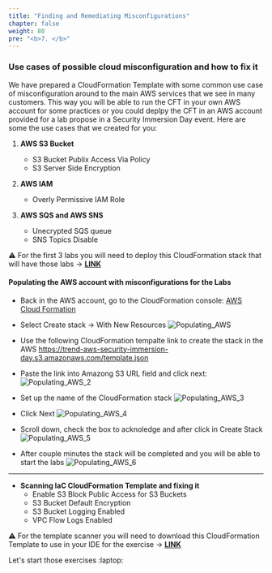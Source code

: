 ```yaml
---
title: "Finding and Remediating Misconfigurations"
chapter: false
weight: 80
pre: "<b>7. </b>"
---
```


### Use cases of possible cloud misconfiguration and how to fix it

We have prepared a CloudFormation Template with some common use case of misconfiguration around to the main AWS services that we see in many customers. This way you will be able to run the CFT in your own AWS account for some practices or you could deplpy the CFT in an AWS account provided for a lab propose in a Security Immersion Day event. Here are some the use cases that we created for you:

1.  <b>AWS S3 Bucket</b>
    - S3 Bucket Publix Access Via Policy
    - S3 Server Side Encryption

2.  <b>AWS IAM</b>
    - Overly Permissive IAM Role

3.  <b>AWS SQS and AWS SNS</b>
    - Unecrypted SQS queue
    - SNS Topics Disable

:warning: For the first 3 labs you will need to deploy this CloudFormation stack that will have those labs ->  <b>[LINK](https://trend-aws-security-immersion-day.s3.amazonaws.com/template.json) </b>

#### Populating the AWS account with misconfigurations for the Labs

- Back in the AWS account, go to the CloudFormation console:
[AWS Cloud Formation](https://console.aws.amazon.com/cloudformation/)

- Select Create stack -> With New Resources
![Populating_AWS](/images/populating.png)

- Use the following CloudFormation tempalte link to create the stack in the AWS
https://trend-aws-security-immersion-day.s3.amazonaws.com/template.json

- Paste the link into Amazong S3 URL field and click next:
![Populating_AWS_2](/images/populating2.png)

- Set up the name of the CloudFormation stack
![Populating_AWS_3](/images/populating3.png)

- Click Next
![Populating_AWS_4](/images/populating4.png)

- Scroll down, check the box to acknoledge and after click in Create Stack
![Populating_AWS_5](/images/populating5.png)

- After couple minutes the stack will be completed and you will be able to start the labs
![Populating_AWS_6](/images/populating6.png)

----------------------------------------------------------------------------------------------------------------------

-  <b>Scanning IaC CloudFormation Template and fixing it</b>
    - Enable S3 Block Public Access for S3 Buckets
    - S3 Bucket Default Encryption
    - S3 Bucket Logging Enabled
    - VPC Flow Logs Enabled

:warning: For the template scanner you will need to download this CloudFormation Template to use in your IDE for the exercise ->  <b>[LINK](https://trend-aws-security-immersion-day.s3.amazonaws.com/lab5.template.yaml) </b>

Let's start those exercises :laptop: